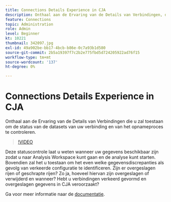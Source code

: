 ```yaml
---
title: Connections Details Experience in CJA
description: Onthaal aan de Ervaring van de Details van Verbindingen, die u zal toestaan om de status van de datasets van uw verbinding, evenals het innameproces te controleren.
feature: Connections
topic: Administration
role: Admin
level: Beginner
kt: 10221
thumbnail: 342097.jpg
exl-id: 49a902be-bb17-4bcb-b86e-0c7a93b1d580
source-git-commit: 2b5a19397f7c2b2e775fbd5d724205922ad76f15
workflow-type: tm+mt
source-wordcount: '137'
ht-degree: 0%

---
```


# Connections Details Experience in CJA

Onthaal aan de Ervaring van de Details van Verbindingen die u zal toestaan om de status van de datasets van uw verbinding en van het opnameproces te controleren.

>[!VIDEO](https://video.tv.adobe.com/v/342097/?quality=12&learn=on)

Deze statuscontrole laat u weten wanneer uw gegevens beschikbaar zijn zodat u naar Analysis Workspace kunt gaan en de analyse kunt starten. Bovendien zal het u toestaan om het even welke gegevensdiscrepanties als gevolg van verkeerde configuratie te identificeren. Zijn er overgeslagen rijen of geschrapte rijen? Zo ja, hoeveel hiervan zijn overgeslagen of verwijderd en wanneer? Hebt u verbindingen verkeerd gevormd en overgeslagen gegevens in CJA veroorzaakt?

Ga voor meer informatie naar de [documentatie](https://experienceleague.adobe.com/docs/analytics-platform/using/cja-connections/manage-connections.html).
